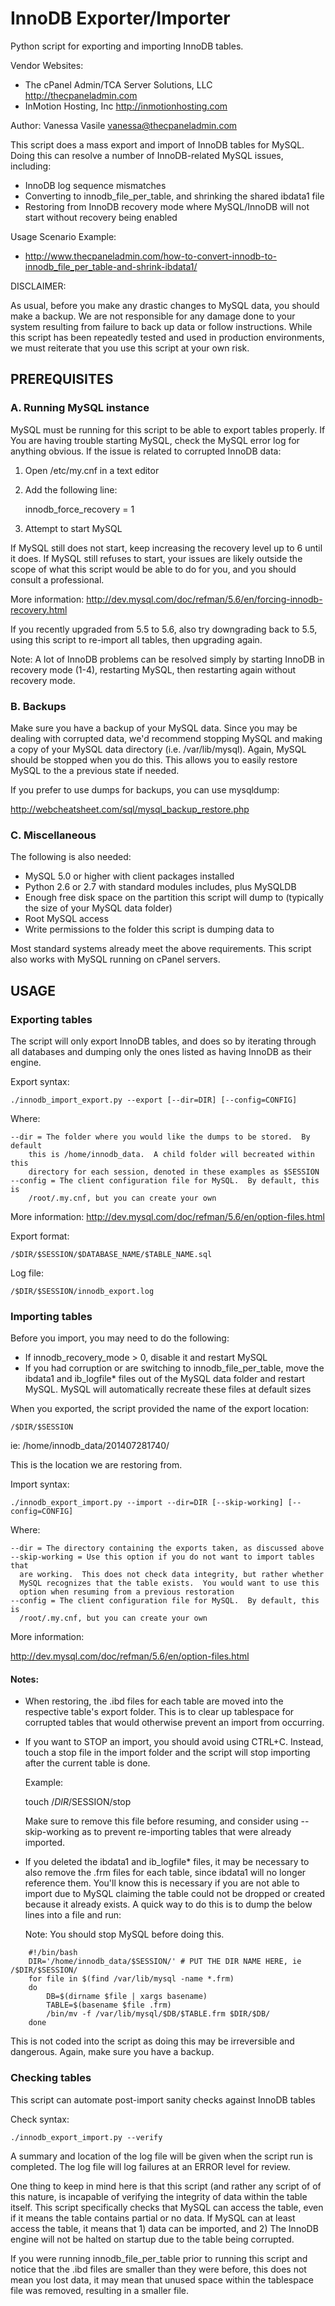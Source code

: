 # InnoDB Exporter/Importer

Python script for exporting and importing InnoDB tables.

Vendor Websites: 

* The cPanel Admin/TCA Server Solutions, LLC <http://thecpaneladmin.com>
* InMotion Hosting, Inc <http://inmotionhosting.com>

Author: Vanessa Vasile <vanessa@thecpaneladmin.com>

This script does a mass export and import of InnoDB tables for MySQL.  Doing 
this can resolve a number of InnoDB-related MySQL issues, including:

* InnoDB log sequence mismatches
* Converting to innodb_file_per_table, and shrinking the shared ibdata1 file
* Restoring from InnoDB recovery mode where MySQL/InnoDB will not start without
  recovery being enabled

Usage Scenario Example:

* http://www.thecpaneladmin.com/how-to-convert-innodb-to-innodb_file_per_table-and-shrink-ibdata1/

DISCLAIMER:

As usual, before you make any drastic changes to MySQL data, you should make a
backup. We are not responsible for any damage done to your system resulting
from failure to back up data or follow instructions. While this script has been
repeatedly tested and used in production environments, we must reiterate that
you use this script at your own risk.


## PREREQUISITES

### A.  Running MySQL instance

MySQL must be running for this script to be able to export tables properly.
If You are having trouble starting MySQL, check the MySQL error log for 
anything obvious.  If the issue is related to corrupted InnoDB data:

1) Open /etc/my.cnf in a text editor
2) Add the following line:

    innodb_force_recovery = 1

3) Attempt to start MySQL

If MySQL still does not start, keep increasing the recovery level up to 6
until it does. If MySQL still refuses to start, your issues are likely 
outside the scope of what this script would be able to do for you, and you
should consult a professional.

More information:
http://dev.mysql.com/doc/refman/5.6/en/forcing-innodb-recovery.html

If you recently upgraded from 5.5 to 5.6, also try downgrading back to 5.5,
using this script to re-import all tables, then upgrading again.

Note: A lot of InnoDB problems can be resolved simply by starting InnoDB in
recovery mode (1-4), restarting MySQL, then restarting again without
recovery mode.


### B.  Backups

Make sure you have a backup of your MySQL data.  Since you may be dealing with 
corrupted data, we'd recommend stopping MySQL and making a copy of your MySQL
data directory (i.e. /var/lib/mysql).  Again, MySQL should be stopped when you
do this.  This allows you to easily restore MySQL to the a previous state if
needed.

If you prefer to use dumps for backups, you can use mysqldump:

http://webcheatsheet.com/sql/mysql_backup_restore.php


### C.  Miscellaneous

The following is also needed:

* MySQL 5.0 or higher with client packages installed
* Python 2.6 or 2.7 with standard modules includes, plus MySQLDB
* Enough free disk space on the partition this script will dump to
  (typically the size of your MySQL data folder)
* Root MySQL access
* Write permissions to the folder this script is dumping data to

Most standard systems already meet the above requirements.  This script also
works with MySQL running on cPanel servers.


## USAGE

### Exporting tables

The script will only export InnoDB tables, and does so by iterating through
all databases and dumping only the ones listed as having InnoDB as their
engine.

Export syntax:

    ./innodb_import_export.py --export [--dir=DIR] [--config=CONFIG]

Where:

    --dir = The folder where you would like the dumps to be stored.  By default
        this is /home/innodb_data.  A child folder will becreated within this
        directory for each session, denoted in these examples as $SESSION
    --config = The client configuration file for MySQL.  By default, this is
        /root/.my.cnf, but you can create your own

More information:
http://dev.mysql.com/doc/refman/5.6/en/option-files.html

Export format:

    /$DIR/$SESSION/$DATABASE_NAME/$TABLE_NAME.sql

Log file:

    /$DIR/$SESSION/innodb_export.log


### Importing tables

Before you import, you may need to do the following:

* If innodb_recovery_mode > 0, disable it and restart MySQL
* If you had corruption or are switching to innodb_file_per_table, move the
  ibdata1 and ib_logfile* files out of the MySQL data folder and restart MySQL.
  MySQL will automatically recreate these files at default sizes

When you exported, the script provided the name of the export location:

    /$DIR/$SESSION

ie: /home/innodb_data/201407281740/

This is the location we are restoring from.

Import syntax:

    ./innodb_export_import.py --import --dir=DIR [--skip-working] [--config=CONFIG]

Where:

    --dir = The directory containing the exports taken, as discussed above
    --skip-working = Use this option if you do not want to import tables that
      are working.  This does not check data integrity, but rather whether
      MySQL recognizes that the table exists.  You would want to use this
      option when resuming from a previous restoration
    --config = The client configuration file for MySQL.  By default, this is
      /root/.my.cnf, but you can create your own

More information:

http://dev.mysql.com/doc/refman/5.6/en/option-files.html


#### Notes:

* When restoring, the .ibd files for each table are moved into the respective
  table's export folder.  This is to clear up tablespace for corrupted tables
  that would otherwise prevent an import from occurring.

* If you want to STOP an import, you should avoid using CTRL+C. Instead, touch
  a stop file in the import folder and the script will stop importing after the
  current table is done.

  Example:

    touch /$DIR/$SESSION/stop

  Make sure to remove this file before resuming, and consider using
  --skip-working as to prevent re-importing tables that were already
  imported.

* If you deleted the ibdata1 and ib_logfile* files, it may be necessary to also
  remove the .frm files for each table, since ibdata1 will no longer reference
  them.  You'll know this is necessary if you are not able to import due to
  MySQL claiming the table could not be dropped or created because it already
  exists. A quick way to do this is to dump the below lines into a file and run:

  Note: You should stop MySQL before doing this.

```
    #!/bin/bash
    DIR='/home/innodb_data/$SESSION/' # PUT THE DIR NAME HERE, ie /$DIR/$SESSION/
    for file in $(find /var/lib/mysql -name *.frm)
    do
        DB=$(dirname $file | xargs basename)
        TABLE=$(basename $file .frm)
        /bin/mv -f /var/lib/mysql/$DB/$TABLE.frm $DIR/$DB/
    done
```

  This is not coded into the script as doing this may be irreversible and
  dangerous.  Again, make sure you have a backup.
   
   
### Checking tables

This script can automate post-import sanity checks against InnoDB tables

Check syntax:

    ./innodb_export_import.py --verify

A summary and location of the log file will be given when the script run is
completed.  The log file will log failures at an ERROR level for review.

One thing to keep in mind here is that this script (and rather any script of
of this nature, is incapable of verifying the integrity of data within the
table itself. This script specifically checks that MySQL can access the 
table, even if it means the table contains partial or no data.  If MySQL can at
least access the table, it means that 1) data can be imported, and 2) The
InnoDB engine will not be halted on startup due to the table being corrupted.

If you were running innodb_file_per_table prior to running this script and
notice that the .ibd files are smaller than they were before, this does not
mean you lost data, it may mean that unused space within the tablespace file
was removed, resulting in a smaller file.

